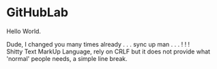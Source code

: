 # GitHubLab

Hello World.

Dude, I changed you many times already . . . sync up man . . . ! ! !<br>
Shitty Text MarkUp Language, rely on CRLF but it does not provide what 'normal' people needs, a simple line break.
